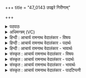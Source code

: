 +++
title = "47_0143 उपह्वरे गिरीणाम्"

+++
<details><summary>पदपाठः</summary>

उ꣣पह्वरे꣢। उ꣣प। ह्वरे꣢। गि꣣रीणाम्। स꣢ङ्गमे꣢। स꣣म्। गमे꣢। च꣣। न꣡दीना꣢म्। धि꣣या꣢। वि꣡प्रः꣢꣯। वि। प्रः꣣। अजायत। १४३।
</details>

<details><summary>अधिमन्त्रम् (VC)</summary>

- इन्द्रः
- वत्सः काण्वः
- गायत्री
- षड्जः
- ऐन्द्रं काण्डम्
</details>

<details><summary>हिन्दी : आचार्य रामनाथ वेदालंकार - विषयः</summary>

अगले मन्त्र में पूर्व प्रश्न का उत्तर दिया गया है।
</details>

<details><summary>हिन्दी : आचार्य रामनाथ वेदालंकार - पदार्थः</summary>

पदार्थान्वय -  (गिरीणाम्) पर्वतों के (उपह्वरे) एकान्त में अथवा समीप में (नदीनां च) और नदियों के (सङ्गमे) सङ्गम-स्थल पर (धिया) ध्यान द्वारा (विप्रः) वह सर्वव्यापक और मेधावी इन्द्र परमेश्वर (अजायत) प्रकट होता है ॥९॥
</details>

<details><summary>हिन्दी : आचार्य रामनाथ वेदालंकार - भावार्थः</summary>

भावार्थ -  तुम्हारा प्रश्न है कि वह इन्द्र परमेश्वर कहाँ है? उस पर हमारा उत्तर है—वह सर्वव्यापक है, किन्तु उसका दर्शन बाह्य आँख से होना संभव नहीं है, ध्यान द्वारा आन्तरिक चक्षु से ही वह साक्षात्कार किये जाने योग्य है और ध्यान कोलाहल-भरे वातावरण में नहीं, अपितु पर्वतों और नदियों के शान्त प्रदेश में सुगम होता है। उन्हीं ध्यानयोग्य प्रदेशों में ध्यान करनेवालों को परमेश्वर का साक्षात्कार होता है। तुम्हारा दूसरा प्रश्न यह है कि कौन उसकी पूजा कर सकता है? इसका उत्तर भी पहले उत्तर में आ जाता है। निराकार, शरीर-रहित, आँख से अगोचर परमेश्वर की भी पूर्वोक्त प्रकार से ध्यान करता हुआ मनुष्य पूजा कर सकता है, उसकी मूर्ति रचकर उस पर पत्र, पुष्प, जल आदि चढ़ानेवाला उसका वास्तविक पूजक नहीं है ॥९॥
</details>

<details><summary>संस्कृत : आचार्य रामनाथ वेदालंकार - विषयः</summary>

अथ पूर्वप्रश्नस्योत्तरं दीयते।
</details>

<details><summary>संस्कृत : आचार्य रामनाथ वेदालंकार - पदार्थः</summary>

पदार्थान्वय -  (गिरीणाम्) पर्वतानाम् (उपह्वरे२) एकान्ते अन्तिके वा। रहोऽन्तिकमुपह्वरे इत्यमरः ३।१८३। (नदीनाम्) सरितां (सङ्गमे च) सङ्गमस्थले च (धिया) ध्यानेन। धी शब्दो ध्यानार्थे निरुक्ते धीराः इत्यस्य व्याख्याने प्रोक्तः—धीराः प्रज्ञानवन्तो ध्यानवन्त इति (निरु० ४।९।) (विप्रः) विशेषेण प्राति पूरयति सर्वं जगत् स्वसत्तया यः स विप्रः सर्वव्यापकः यद्वा मेधावी इन्द्राख्यः३ परमात्मा। वि पूर्वात् प्रा पूरणे धातोः आतश्चोपसर्गे।’ अ० ३।१।१३६ इति कः प्रत्ययः। विप्र इति मेधाविनाम। निघं० ३।१५। (अजायत) आविर्भवति ॥९॥४
</details>

<details><summary>संस्कृत : आचार्य रामनाथ वेदालंकार - भावार्थः</summary>

भावार्थ -  युष्माकं प्रश्नः क्व स इन्द्रः परमेश्वर इति। तत्रास्माकमुत्तरं स सर्वव्यापकोऽस्ति, किन्तु दर्शनं तस्य बाह्यचक्षुषा न संभवति, ध्यानद्वाराऽन्तश्चक्षुषैव स साक्षात्कर्तुं योग्योस्ति। ध्यानं च न कोलाहलपूर्णे वातावरणे, परं पर्वतानां सरितां च शान्तप्रदेशे सुगमम्। तेष्वेव ध्यानयोग्येषु प्रदेशेषु ध्यानिनां परमेश्वरसाक्षात्कारो जायते। युष्माकं द्वितीयः प्रश्नः कस्तं सपर्यतीति। तस्योत्तरमपि पूर्वस्मिन्नुत्तरे समाविष्टम्। निराकारमकायमचक्षुर्गोचरमपि तं पूर्वोक्तप्रकारेण ध्यायन् पुजयितुमर्हति जनः, न तु तन्मूर्तिं विरच्य तत्र पत्रपुष्पतोयादिसमर्पणकर्ता तस्य वास्तविकः पूजक इति ॥९॥
</details>

<details><summary>संस्कृत : आचार्य रामनाथ वेदालंकार - पादटिप्पनी</summary>

टिप्पनी -   १. ऋ० ८।६।२८, सङ्गमे इत्यत्र संगथे इति पाठः। य० २६।१५। २. उपह्वरे गह्वरे प्रदेशे—इति वि०। समीपे—इति भ०। ३. इन्द्रदेवताकत्वाद् ऋचः विप्रशब्देन इन्द्रो गृह्यते। ४. मन्त्रोऽयं दयानन्दर्षिणा यजुर्भाष्ये यो मनुष्यः शैलानां निकटे नदीनां च सङ्गमे योगेनेश्वरं विचारेण विद्यां चोपासीत स धिया मेधावी जायते इति विषये व्याख्यातः।
</details>
